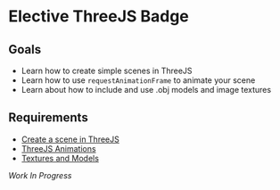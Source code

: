 # Elective ThreeJS Badge

## Goals

- Learn how to create simple scenes in ThreeJS
- Learn how to use `requestAnimationFrame` to animate your scene
- Learn about how to include and use .obj models and image textures

## Requirements

- [Create a scene in ThreeJS](#) 
- [ThreeJS Animations](#)
- [Textures and Models](#)

*Work In Progress*